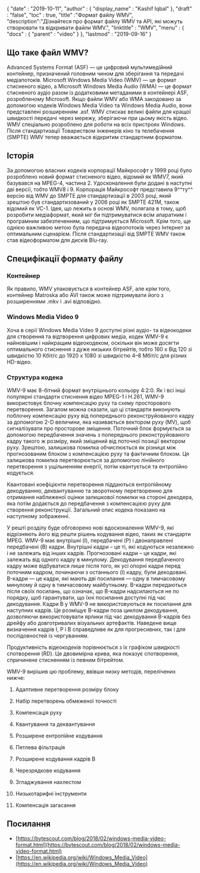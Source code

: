 {
  "date" : "2019-10-11",
  "author" : {
    "display_name" : "Kashif Iqbal"
},
  "draft" : "false",
  "toc" : true,
  "title" :"Формат файлу WMV",
  "description":"Дізнайтеся про формат файлу WMV та API, які можуть створювати та відкривати файли WMV.",
  "linktitle" : "WMV",
  "menu" : {
    "docs" : {
      "parent" : "video"
}
},
  "lastmod" : "2019-09-16"
}

## Що таке файл WMV?

Advanced Systems Format (ASF) — це цифровий мультимедійний контейнер, призначений головним чином для зберігання та передачі медіапотоків. Microsoft Windows Media Video (WMV) — це формат стисненого відео, а Microsoft Windows Media Audio (WMA) — це формат стисненого аудіо разом із додатковими метаданими в контейнері ASF, розробленому Microsoft. Якщо файли WMV або WMA закодовано за допомогою кодеків Windows Media Video та Windows Media Audio, вони представлені розширенням .asf. WMV стискає великі файли для кращої швидкості передачі через мережу, зберігаючи при цьому якість відео. WMV спеціально розроблено для роботи на всіх пристроях Windows. Після стандартизації Товариством інженерів кіно та телебачення (SMPTE) WMV тепер вважається відкритим стандартним форматом.

## Історія ##

За допомогою власних кодеків корпорації Майкрософт у 1999 році було розроблено новий формат стисненого відео, відомий як WMV7, який базувався на MPEG-4, частина 2. Удосконалення були додані в наступні дві версії, тобто WMV8 і 9. Корпорація Майкрософт представила 9^^ту^^ версію від WMV до SMPTE для стандартизації в 2003 році, який зрештою був стандартизований у 2006 році як SMPTE 421M, також відомий як VC-1. Ідея, що лежить в основі WMV, полягала в тому, щоб розробити медіаформат, який міг би підтримуватися всім апаратним і програмним забезпеченням, що підтримується Microsoft. Крім того, ще однією важливою метою була передача відеопотоків через Інтернет за оптимальним сценарієм. Після стандартизації від SMPTE WMV також став відеоформатом для дисків Blu-ray.

## Специфікації формату файлу

### Контейнер

Як правило, WMV упаковується в контейнер ASF, але крім того, контейнер Matroska або AVI також може підтримувати його з розширеннями .mkv і .avi відповідно.

### Windows Media Video 9

Хоча в серії Windows Media Video 9 доступні різні аудіо- та відеокодеки для створення та відтворення цифрових медіа, кодек WMV-9 є найновішим і найкращим відеокодеком, оскільки він може досягти оптимального стиснення з дуже низьких бітрейтів, тобто 160 x Від 120 зі швидкістю 10 Кбіт/с до 1920 x 1080 зі швидкістю 4–8 Мбіт/с для різних HD-відео.

### Структура кодека

WMV-9 має 8-бітний формат внутрішнього кольору 4:2:0. Як і всі інші популярні стандарти стиснення відео MPEG-1 і H.261, WMV-9 використовує блочну компенсацію руху та схему просторового перетворення. Загалом можна сказати, що ці стандарти виконують поблочну компенсацію руху від попереднього реконструйованого кадру за допомогою 2-D величини, яка називається вектором руху (MV), щоб сигналізувати про просторове зміщення. Поточний блок формується за допомогою передбачення значень з попереднього реконструйованого кадру такого ж розміру, який зміщений від поточної позиції вектором руху. Зрештою, залишкова помилка обчислюється як різниця між прогнозованим блоком з компенсацією руху та фактичним блоком. Ця залишкова помилка перетворюється за допомогою лінійного перетворення з ущільненням енергії, потім квантується та ентропійно кодується.

Квантовані коефіцієнти перетворення піддаються ентропійному декодуванню, деквантуванню та зворотному перетворенню для отримання наближеної оцінки залишкової помилки на стороні декодера, яка потім додається до передбачення з компенсацією руху для створення реконструкції. Загальний опис кодека показано на наступному зображенні.

У решті розділу буде обговорено нові вдосконалення WMV-9, які відрізняють його від решти рішень кодування відео, таких як стандарти MPEG. WMV-9 має внутрішні (I), передбачені (P) і двонаправлені передбачені (B) кадри. Внутрішні кадри – це ті, які кодуються незалежно і не залежать від інших кадрів. Прогнозовані кадри – це кадри, які залежать від одного кадру в минулому. Декодування передбаченого кадру може відбуватися лише після того, як усі опорні кадри перед поточним кадром, починаючи з останнього (I) кадру, були декодовані. B-кадри — це кадри, які мають дві посилання — одну в тимчасовому минулому й одну в тимчасовому майбутньому. B-кадри передаються після своїх посилань, що означає, що B-кадри надсилаються не по порядку, щоб гарантувати, що їхні посилання доступні під час декодування. Кадри B у WMV-9 не використовуються як посилання для наступних кадрів. Це розміщує B-кадри поза циклом декодування, дозволяючи використовувати ярлики під час декодування B-кадрів без дрейфу або довготривалих візуальних артефактів. Наведене вище визначення кадрів I, P і B справедливе як для прогресивних, так і для послідовностей із чергуванням.

Продуктивність відеокодеків порівнюється з їх графіком швидкості спотворення (RD). Це двовимірна крива, яка показує спотворення, спричинене стисненням із певним бітрейтом.

WMV-9 вирішив цю проблему, ввівши низку методів, перелічених нижче:

1. Адаптивне перетворення розміру блоку

2. Набір перетворень обмеженої точності

3. Компенсація руху

4. Квантування та деквантування

5. Розширене ентропійне кодування

6. Петлева фільтрація

7. Розширене кодування кадрів B

8. Черезрядкове кодування

9. Згладжування нахлестом

10. Низькотарифні інструменти

11. Компенсація загасання

## Посилання ##

* [https://bytescout.com/blog/2018/02/windows-media-video-format.html](https://bytescout.com/blog/2018/02/windows-media-video-format.html)
* [https://en.wikipedia.org/wiki/Windows_Media_Video](https://en.wikipedia.org/wiki/Windows_Media_Video)

